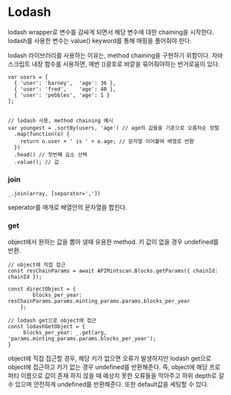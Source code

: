 # Lodash

lodash wrapper로 변수를 감싸게 되면서 해당 변수에 대한 chaining을 시작한다.
lodash를 사용한 변수는 value() keyword를 통해 매핑을 풀어줘야 한다.

lodash 라이브러리를 사용하는 이유는, method chaining을 구현하기 위함이다.
자바스크립트 내장 함수를 사용하면, 매번 ()괄호로 바깥을 묶어줘야하는 번거로움이 있다.

```
var users = [
  { 'user': 'barney',  'age': 36 },
  { 'user': 'fred',    'age': 40 },
  { 'user': 'pebbles', 'age': 1 }
];


// lodash 사용, method chaining 예시
var youngest = .sortBy(users, 'age') // age의 값들을 기준으로 오름차순 정렬
  .map(function(o) {
    return o.user + ' is ' + o.age; // 문자열 이어붙여 배열로 반환
  })
  .head() // 첫번째 요소 선택
  .value(); // 값

```

### join

```
_.join(array, [separator=','])
```

seperator를 매개로 배열안의 문자열을 합친다.

### get

object에서 원하는 값을 뽑아 낼때 유용한 method. 키 값이 없을 경우 undefined를 반환.</br>

```
// object에 직접 접근
const resChainParams = await APIMintscan.Blocks.getParams({ chainId: chainId });

const directObject = {
		blocks_per_year: resChainParams.params.minting_params.params.blocks_per_year
	};

// lodash get으로 object에 접근
const lodashGetObject = {
     blocks_per_year: _.get(arg, 'params.minting_params.params.blocks_per_year');
}

```

object에 직접 접근할 경우, 해당 키가 없으면 오류가 발생하지만 lodash get으로 object에 접근하고 키가 없는 경우 undefined를 반환해준다. 즉, object에 해당 프로퍼티 이름으로 값이 존재 하지 않을 때 예상치 못한 오류들을 막아주고 하위 depth로 갈 수 있으며 안전하게 undefined를 반환해준다. 또한 default값을 세팅할 수 있다.

